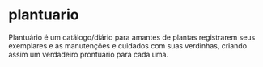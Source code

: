 # plantuario

Plantuário é um catálogo/diário para amantes de plantas registrarem seus exemplares e as manutenções e cuidados com suas verdinhas, criando assim um verdadeiro prontuário para cada uma. 
